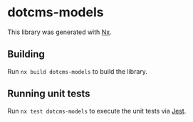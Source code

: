 # dotcms-models

This library was generated with [Nx](https://nx.dev).

## Building

Run `nx build dotcms-models` to build the library.

## Running unit tests

Run `nx test dotcms-models` to execute the unit tests via [Jest](https://jestjs.io).
